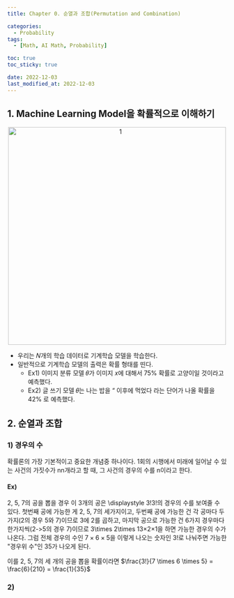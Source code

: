 ```yaml
---
title: Chapter 0. 순열과 조합(Permutation and Combination)

categories: 
  - Probability
tags:
  - [Math, AI Math, Probability]

toc: true
toc_sticky: true

date: 2022-12-03
last_modified_at: 2022-12-03 
---
```


## 1. Machine Learning Model을 확률적으로 이해하기

<p align="center">
<img width="500" alt="1" src="https://user-images.githubusercontent.com/111734605/205427933-1d7f77a1-0273-4d68-98b4-a52ce5c71b18.png">
</p>

- 우리는 𝑁개의 학습 데이터로 기계학습 모델을 학습한다.
- 일반적으로 기계학습 모델의 출력은 확률 형태를 띤다.
  - Ex1) 이미지 분류 모델 𝜃가 이미지 𝑥에 대해서 75% 확률로 고양이일 것이라고 예측했다.
  - Ex2) 글 쓰기 모델 𝜃는 나는 밥을 “ 이후에 먹었다 라는 단어가 나올 확률을 42% 로 예측했다.

## 2. 순열과 조합
### 1) 경우의 수
확률론의 가장 기본적이고 중요한 개념중 하나이다. 1회의 시행에서 미래에 일어날 수 있는 사건의 가짓수가 nn개라고 할 때, 그 사건의 경우의 수를 n이라고 한다.
#### Ex)
2, 5, 7의 공을 뽑을 경우 이 3개의 공은 \displaystyle 3!3!의 경우의 수를 보여줄 수 있다. 첫번째 공에 가능한 게 2, 5, 7의 세가지이고, 두번째 공에 가능한 건 각 공마다 두
가지(2의 경우 5와 7)이므로 3에 2를 곱하고, 마지막 공으로 가능한 건 6가지 경우마다 한가지씩(2->5의 경우 7)이므로 3\times 2\times 13×2×1을 하면 가능한 경우의 수가 나온다.
그럼 전체 경우의 수인 $7 \times 6 \times 5$을 이렇게 나오는 숫자인 $3!$로 나눠주면 가능한 "경우위 수"인 35가 나오게 된다.

이를 2, 5, 7의 세 개의 공을 뽑을 확률이라면 $\frac{3!}{7 \times 6 \times 5} = \frac{6}{210} = \frac{1}{35}$
### 2)
